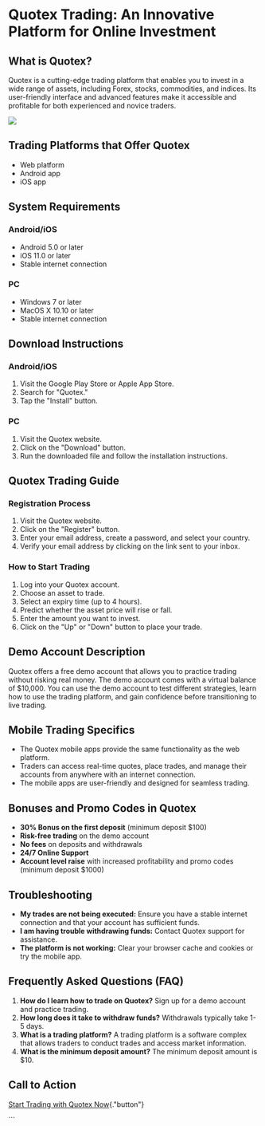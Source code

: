 # Quotex Trading: An Innovative Platform for Online Investment

## What is Quotex?

Quotex is a cutting-edge trading platform that enables you to invest in
a wide range of assets, including Forex, stocks, commodities, and
indices. Its user-friendly interface and advanced features make it
accessible and profitable for both experienced and novice traders.

[![](https://static.quotex.io/files/4_en/300_250.jpg)](https://traff.sbs/brokerqxlid)

## Trading Platforms that Offer Quotex

-   Web platform
-   Android app
-   iOS app

## System Requirements

### Android/iOS

-   Android 5.0 or later
-   iOS 11.0 or later
-   Stable internet connection

### PC

-   Windows 7 or later
-   MacOS X 10.10 or later
-   Stable internet connection

## Download Instructions

### Android/iOS

1.  Visit the Google Play Store or Apple App Store.
2.  Search for "Quotex."
3.  Tap the "Install" button.

### PC

1.  Visit the Quotex website.
2.  Click on the "Download" button.
3.  Run the downloaded file and follow the installation instructions.

## Quotex Trading Guide

### Registration Process

1.  Visit the Quotex website.
2.  Click on the "Register" button.
3.  Enter your email address, create a password, and select your
    country.
4.  Verify your email address by clicking on the link sent to your
    inbox.

### How to Start Trading

1.  Log into your Quotex account.
2.  Choose an asset to trade.
3.  Select an expiry time (up to 4 hours).
4.  Predict whether the asset price will rise or fall.
5.  Enter the amount you want to invest.
6.  Click on the "Up" or "Down" button to place your trade.

## Demo Account Description

Quotex offers a free demo account that allows you to practice trading
without risking real money. The demo account comes with a virtual
balance of \$10,000. You can use the demo account to test different
strategies, learn how to use the trading platform, and gain confidence
before transitioning to live trading.

## Mobile Trading Specifics

-   The Quotex mobile apps provide the same functionality as the web
    platform.
-   Traders can access real-time quotes, place trades, and manage their
    accounts from anywhere with an internet connection.
-   The mobile apps are user-friendly and designed for seamless trading.

## Bonuses and Promo Codes in Quotex

-   **30% Bonus on the first deposit** (minimum deposit \$100)
-   **Risk-free trading** on the demo account
-   **No fees** on deposits and withdrawals
-   **24/7 Online Support**
-   **Account level raise** with increased profitability and promo codes
    (minimum deposit \$1000)

## Troubleshooting

-   **My trades are not being executed:** Ensure you have a stable
    internet connection and that your account has sufficient funds.
-   **I am having trouble withdrawing funds:** Contact Quotex support
    for assistance.
-   **The platform is not working:** Clear your browser cache and
    cookies or try the mobile app.

## Frequently Asked Questions (FAQ)

1.  **How do I learn how to trade on Quotex?** Sign up for a demo
    account and practice trading.
2.  **How long does it take to withdraw funds?** Withdrawals typically
    take 1-5 days.
3.  **What is a trading platform?** A trading platform is a software
    complex that allows traders to conduct trades and access market
    information.
4.  **What is the minimum deposit amount?** The minimum deposit amount
    is \$10.

## Call to Action

[Start Trading with Quotex
Now](\%22https://traff.sbs/brokerqxlid\%22){."button"}

\`\`\`

